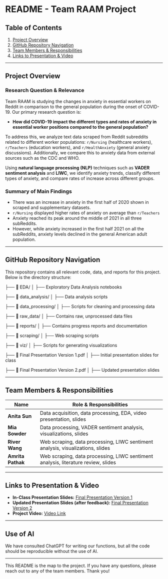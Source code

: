 # README - Team RAAM Project

## Table of Contents

1. [Project Overview](#project-overview)
2. [GitHub Repository Navigation](#github-repository-navigation)
3. [Team Members & Responsibilities](#team-members--responsibilities)
4. [Links to Presentation & Video](#links-to-presentation--video)

---

## Project Overview

### Research Question & Relevance

Team RAAM is studying the changes in anxiety in essential workers on Reddit in comparison to the general population during the onset of COVID-19. Our primary research question is:

- **How did COVID-19 impact the different types and rates of anxiety in essential worker positions compared to the general population?**

To address this, we analyze text data scraped from Reddit subreddits related to different worker populations: `r/Nursing` (healthcare workers), `r/Teachers` (education workers), and `r/HealthAnxiety` (general anxiety discussions). Additionally, we compare this to anxiety data from external sources such as the CDC and WHO.

Using **natural language processing (NLP)** techniques such as **VADER sentiment analysis** and **LIWC**, we identify anxiety trends, classify different types of anxiety, and compare rates of increase across different groups.

### Summary of Main Findings 

- There was an increase in anxiety in the first half of 2020 shown in scraped and supplementary datasets.
- `r/Nursing` displayed higher rates of anxiety on average than `r/Teachers`
- Anxiety reached its peak around the middle of 2021 in all three subReddits.
- However, while anxiety increased in the first half 2021 on all the subReddits, anxiety levels declined in the general American adult population.
  
---

## GitHub Repository Navigation

This repository contains all relevant code, data, and reports for this project. Below is the directory structure:

├── 📂 EDA/
│ ├── Exploratory Data Analysis notebooks 

├── 📂 data_analysis/
│ ├── Data analysis scripts 

├── 📂 data_processing/
│ ├── Scripts for cleaning and processing data 

├── 📂 raw_data/
│ ├── Contains raw, unprocessed data files 

├── 📂 reports/
│ ├── Contains progress reports and documentation 

├── 📂 scraping/
│ ├── Web scraping scripts 

├── 📂 viz/
│ ├── Scripts for generating visualizations 

├── 📄 Final Presentation Version 1.pdf
│ ├── Initial presentation slides for class

├── 📄 Final Presentation Version 2.pdf
│ ├── Updated presentation slides

---

## Team Members & Responsibilities

| Name          | Role & Responsibilities                                                            |
|--------------|----------------------------------------------------------------------------------|
| **Anita Sun**    | Data acquisition, data processing, EDA, video presentation, slides     |
| **Mia Sowder**   | Data processing, VADER sentiment analysis, visualizations, slides        |
| **River Wang**   | Web scraping, data processing, LIWC sentiment analysis, visualizations, slides     |
| **Amrita Pathak** | Web scraping, data processing, LIWC sentiment analysis, literature review, slides |

---

## Links to Presentation & Video

- **In-Class Presentation Slides:** [Final Presentation Version 1](https://github.com/macs30122-winter25/final-project-raam/blob/main/Final%20Presentation%20Version%201.pdf)
- **Updated Presentation Slides (after feedback):** [Final Presentation Version 2](https://github.com/macs30122-winter25/final-project-raam/blob/main/Final%20Presentation%20Version%202.pdf)
- **Project Video:** [Video Link](https://photos.app.goo.gl/t2XZjAfnYf9E2E7LA) 

---

## Use of AI
We have consulted ChatGPT for writing our functions, but all the code should be reproducible without the use of AI.

---

This README is the map to the project. If you have any questions, please reach out to any of the team members. Thank you!

